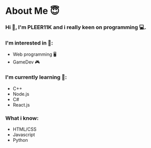 <h1>About Me 😇</h1>
<h3>Hi 👋, I'm PLEER11K and i really keen on programming 💻.</h3>
<h3>I'm interested in 🧐:</h3>
<ul>
  <li>Web programming 🖥</li>
  <li>GameDev 🎮</li>
</ul>
<h3>I'm currently learning 🤔:</h3>
<ul>
  <li>C++</li>
  <li>Node.js </li>
  <li>C#</li>
  <li>React.js</li>
</ul>
<h3>What i know:</h3>
<ul>
  <li>HTML/CSS</li>
  <li>Javascript</li>
  <li>Python</li>
</ul>
